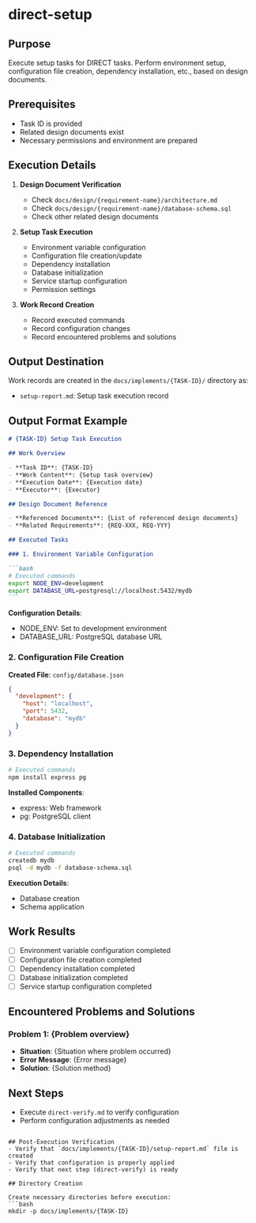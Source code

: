 # direct-setup

## Purpose

Execute setup tasks for DIRECT tasks. Perform environment setup, configuration file creation, dependency installation, etc., based on design documents.

## Prerequisites

- Task ID is provided
- Related design documents exist
- Necessary permissions and environment are prepared

## Execution Details

1. **Design Document Verification**
   - Check `docs/design/{requirement-name}/architecture.md`
   - Check `docs/design/{requirement-name}/database-schema.sql`
   - Check other related design documents

2. **Setup Task Execution**
   - Environment variable configuration
   - Configuration file creation/update
   - Dependency installation
   - Database initialization
   - Service startup configuration
   - Permission settings

3. **Work Record Creation**
   - Record executed commands
   - Record configuration changes
   - Record encountered problems and solutions

## Output Destination

Work records are created in the `docs/implements/{TASK-ID}/` directory as:
- `setup-report.md`: Setup task execution record

## Output Format Example

````markdown
# {TASK-ID} Setup Task Execution

## Work Overview

- **Task ID**: {TASK-ID}
- **Work Content**: {Setup task overview}
- **Execution Date**: {Execution date}
- **Executor**: {Executor}

## Design Document Reference

- **Referenced Documents**: {List of referenced design documents}
- **Related Requirements**: {REQ-XXX, REQ-YYY}

## Executed Tasks

### 1. Environment Variable Configuration

```bash
# Executed commands
export NODE_ENV=development
export DATABASE_URL=postgresql://localhost:5432/mydb
```
````

**Configuration Details**:

- NODE_ENV: Set to development environment
- DATABASE_URL: PostgreSQL database URL

### 2. Configuration File Creation

**Created File**: `config/database.json`

```json
{
  "development": {
    "host": "localhost",
    "port": 5432,
    "database": "mydb"
  }
}
```

### 3. Dependency Installation

```bash
# Executed commands
npm install express pg
```

**Installed Components**:

- express: Web framework
- pg: PostgreSQL client

### 4. Database Initialization

```bash
# Executed commands
createdb mydb
psql -d mydb -f database-schema.sql
```

**Execution Details**:

- Database creation
- Schema application

## Work Results

- [ ] Environment variable configuration completed
- [ ] Configuration file creation completed
- [ ] Dependency installation completed
- [ ] Database initialization completed
- [ ] Service startup configuration completed

## Encountered Problems and Solutions

### Problem 1: {Problem overview}

- **Situation**: {Situation where problem occurred}
- **Error Message**: {Error message}
- **Solution**: {Solution method}

## Next Steps

- Execute `direct-verify.md` to verify configuration
- Perform configuration adjustments as needed

```

## Post-Execution Verification
- Verify that `docs/implements/{TASK-ID}/setup-report.md` file is created
- Verify that configuration is properly applied
- Verify that next step (direct-verify) is ready

## Directory Creation

Create necessary directories before execution:
```bash
mkdir -p docs/implements/{TASK-ID}
```
```